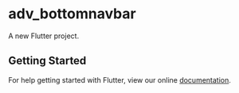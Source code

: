 # adv_bottomnavbar

A new Flutter project.

## Getting Started

For help getting started with Flutter, view our online
[documentation](https://flutter.io/).
